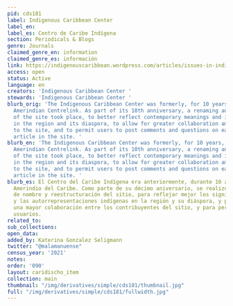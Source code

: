 ```yaml
---
pid: cds181
label: Indigenous Caribbean Center
label_en:
label_es: Centro de Caribe Indígena
section: Periodicals & Blogs
genre: Journals
claimed_genre_en: information
claimed_genre_es: información
link: https://indigenouscaribbean.wordpress.com/articles/issues-in-indigenous-caribbean-studies/
access: open
status: Active
language: en
creators: 'Indigenous Caribbean Center '
stewards: 'Indigenous Caribbean Center '
blurb_orig: 'The Indigenous Caribbean Center was formerly, for 10 years, the Caribbean
  Amerindian Centrelink. As part of its 10th anniversary, a renaming and restructuring
  of the site took place, to better reflect contemporary meanings and indigenous self-representations
  in the region and its diaspora, to allow for greater collaboration among the contributors
  to the site, and to permit users to post comments and questions on each page and
  article in the site. '
blurb_en: 'The Indigenous Caribbean Center was formerly, for 10 years, the Caribbean
  Amerindian Centrelink. As part of its 10th anniversary, a renaming and restructuring
  of the site took place, to better reflect contemporary meanings and indigenous self-representations
  in the region and its diaspora, to allow for greater collaboration among the contributors
  to the site, and to permit users to post comments and questions on each page and
  article in the site. '
blurb_es: El Centro del Caribe Indígena era anteriormente, durante 10 años, el Centrelink
  Amerindio del Caribe. Como parte de su décimo aniversario, se realizó un cambio
  de nombre y reestructuración del sitio, para reflejar mejor los significados contemporáneos
  y las autorrepresentaciones indígenas en la región y su diáspora, y para permitir
  una mayor colaboración entre los contribuyentes del sitio, y para permitir a los
  usuarios.
related_to:
sub_collections:
open_data:
added_by: Katerina Gonzalez Seligmann
twitter: "@malamanuense"
census_year: '2021'
notes:
order: '090'
layout: caridischo_item
collection: main
thumbnail: "/img/derivatives/simple/cds181/thumbnail.jpg"
full: "/img/derivatives/simple/cds181/fullwidth.jpg"
---
```

